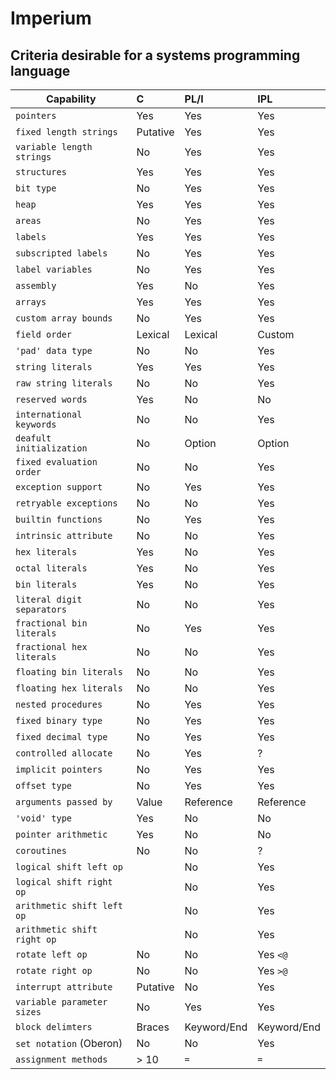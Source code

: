 # Imperium
## Criteria desirable for a systems programming language


| Capability 			| C 		| PL/I 		| IPL
| --- 				| :--- 		| :--- 		| :--- 
| `pointers` 			| Yes 		| Yes		| Yes
| `fixed length strings`  	| Putative  	| Yes		| Yes
| `variable length strings` 	| No 		| Yes		| Yes
| `structures` 			| Yes 		| Yes		| Yes
| `bit type` 			| No 		| Yes		| Yes
| `heap`			| Yes 		| Yes		| Yes
| `areas` 			| No 		| Yes		| Yes
| `labels` 			| Yes 		| Yes		| Yes
| `subscripted labels` 		| No 		| Yes		| Yes
| `label variables`             | No 		| Yes		| Yes
| `assembly` 			| Yes 		| No		| Yes
| `arrays` 			| Yes 		| Yes		| Yes
| `custom array bounds` 	| No 		| Yes		| Yes
| `field order` 		| Lexical 	| Lexical	| Custom
| `'pad' data type`			| No		| No		| Yes
| `string literals`		| Yes		| Yes		| Yes
| `raw string literals`         | No		| No		| Yes
| `reserved words`		| Yes		| No		| No
| `international keywords`	| No		| No		| Yes
| `deafult initialization`      | No		| Option	| Option
| `fixed evaluation order`      | No		| No		| Yes
| `exception support`           | No		| Yes		| Yes
| `retryable exceptions`        | No    | No    | Yes
| `builtin functions`           | No    | Yes   | Yes
| `intrinsic attribute`         | No    | No    | Yes
| `hex literals`                | Yes   | No    | Yes
| `octal literals`              | Yes   | No    | Yes
| `bin literals`                | Yes   | No    | Yes
| `literal digit separators`    | No    | No    | Yes
| `fractional bin literals`     | No    | Yes   | Yes
| `fractional hex literals`     | No    | No    | Yes
| `floating bin literals`       | No    | No    | Yes
| `floating hex literals`       | No    | No    | Yes
| `nested procedures`           | No    | Yes   | Yes
| `fixed binary type`           | No    | Yes   | Yes
| `fixed decimal type`          | No    | Yes   | Yes
| `controlled allocate`         | No    | Yes   | ?
| `implicit pointers`           | No    | Yes   | Yes
| `offset type`                 | No    | Yes   | Yes
| `arguments passed by`         | Value | Reference | Reference
| `'void' type`                 | Yes   | No    | No
| `pointer arithmetic`          | Yes   | No | No
| `coroutines`                  | No    | No  | ?
| `logical shift left op`       |       | No  | Yes       
| `logical shift right op`      |       | No  | Yes
| `arithmetic shift left op`    |       | No  | Yes
| `arithmetic shift right op`   |       | No  | Yes
| `rotate left op`              | No    | No  | Yes `<@`
| `rotate right op`             | No    | No  | Yes `>@`
| `interrupt attribute`         | Putative    | No  | Yes
| `variable parameter sizes`        | No   | Yes | Yes
| `block delimters`             | Braces | Keyword/End | Keyword/End
| `set notation` (Oberon)       | No    | No    | Yes
| `assignment methods`          | > 10  | `=`     | `=`









